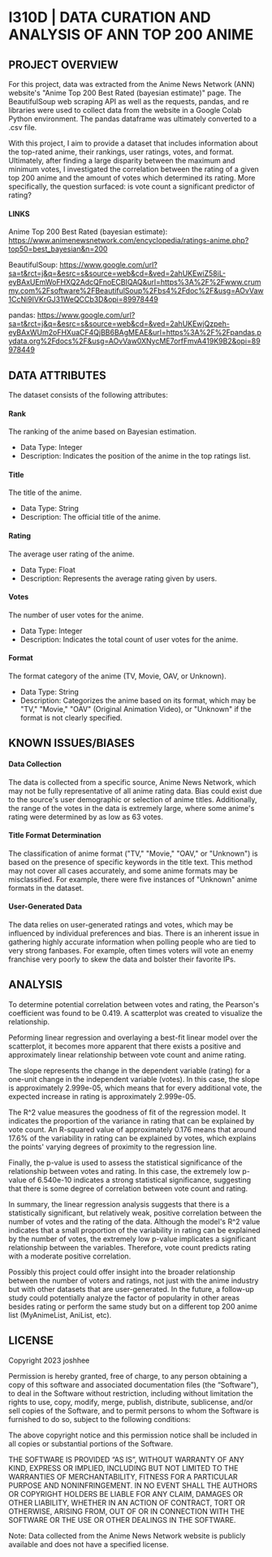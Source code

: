 # I310D | DATA CURATION AND ANALYSIS OF ANN TOP 200 ANIME

## PROJECT OVERVIEW
For this project, data was extracted from the Anime News Network (ANN) website's "Anime Top 200 Best Rated (bayesian estimate)" page. The BeautifulSoup web scraping API as well as the requests, pandas, and re libraries were used to collect data from the website in a Google Colab Python environment. The pandas dataframe was ultimately converted to a .csv file.

With this project, I aim to provide a dataset that includes information about the top-rated anime, their rankings, user ratings, votes, and format. Ultimately, after finding a large disparity between the maximum and minimum votes, I investigated the correlation between the rating of a given top 200 anime and the amount of votes which determined its rating. More specifically, the question surfaced: is vote count a significant predictor of rating?

#### LINKS
Anime Top 200 Best Rated (bayesian estimate): https://www.animenewsnetwork.com/encyclopedia/ratings-anime.php?top50=best_bayesian&n=200

BeautifulSoup: https://www.google.com/url?sa=t&rct=j&q=&esrc=s&source=web&cd=&ved=2ahUKEwiZ58iL-eyBAxUEmWoFHXQ2AdcQFnoECBIQAQ&url=https%3A%2F%2Fwww.crummy.com%2Fsoftware%2FBeautifulSoup%2Fbs4%2Fdoc%2F&usg=AOvVaw1CcNi9IVKrGJ31WeQCCb3D&opi=89978449

pandas: https://www.google.com/url?sa=t&rct=j&q=&esrc=s&source=web&cd=&ved=2ahUKEwjQzpeh-eyBAxWUm2oFHXuaCF4QjBB6BAgMEAE&url=https%3A%2F%2Fpandas.pydata.org%2Fdocs%2F&usg=AOvVaw0XNycME7orfFmvA419K9B2&opi=89978449

## DATA ATTRIBUTES

The dataset consists of the following attributes:

#### Rank
The ranking of the anime based on Bayesian estimation.
  - Data Type: Integer
  - Description: Indicates the position of the anime in the top ratings list.
    
#### Title
The title of the anime.
  - Data Type: String
  - Description: The official title of the anime.
    
#### Rating
The average user rating of the anime.
  - Data Type: Float
  - Description: Represents the average rating given by users.
    
#### Votes
The number of user votes for the anime.
  - Data Type: Integer
  - Description: Indicates the total count of user votes for the anime.
    
#### Format
The format category of the anime (TV, Movie, OAV, or Unknown).
  - Data Type: String
  - Description: Categorizes the anime based on its format, which may be "TV," "Movie," "OAV" (Original Animation Video), or "Unknown" if the format is not clearly specified.

## KNOWN ISSUES/BIASES

#### Data Collection
The data is collected from a specific source, Anime News Network, which may not be fully representative of all anime rating data. Bias could exist due to the source's user demographic or selection of anime titles. Additionally, the range of the votes in the data is extremely large, where some anime's rating were determined by as low as 63 votes.

#### Title Format Determination
The classification of anime format ("TV," "Movie," "OAV," or "Unknown") is based on the presence of specific keywords in the title text. This method may not cover all cases accurately, and some anime formats may be misclassified. For example, there were five instances of "Unknown" anime formats in the dataset.

#### User-Generated Data
The data relies on user-generated ratings and votes, which may be influenced by individual preferences and bias. There is an inherent issue in gathering highly accurate information when polling people who are tied to very strong fanbases. For example, often times voters will vote an enemy franchise very poorly to skew the data and bolster their favorite IPs.

## ANALYSIS

To determine potential correlation between votes and rating, the Pearson's coefficient was found to be 0.419. A scatterplot was created to visualize the relationship.

Peforming linear regression and overlaying a best-fit linear model over the scatterplot, it becomes more apparent that there exists a positive and approximately linear relationship between vote count and anime rating.

The slope represents the change in the dependent variable (rating) for a one-unit change in the independent variable (votes). In this case, the slope is approximately 2.999e-05, which means that for every additional vote, the expected increase in rating is approximately 2.999e-05.

The R^2 value measures the goodness of fit of the regression model. It indicates the proportion of the variance in rating that can be explained by vote count. An R-squared value of approximately 0.176 means that around 17.6% of the variability in rating can be explained by votes, which explains the points' varying degrees of proximity to the regression line.

Finally, the p-value is used to assess the statistical significance of the relationship between votes and rating. In this case, the extremely low p-value of 6.540e-10 indicates a strong statistical significance, suggesting that there is some degree of correlation between vote count and rating.

In summary, the linear regression analysis suggests that there is a statistically significant, but relatively weak, positive correlation between the number of votes and the rating of the data. Although the model's R^2 value indicates that a small proportion of the variability in rating can be explained by the number of votes, the extremely low p-value implicates a significant relationship between the variables. Therefore, vote count predicts rating with a moderate positive correlation.

Possibly this project could offer insight into the broader relationship between the number of voters and ratings, not just with the anime industry but with other datasets that are user-generated. In the future, a follow-up study could potentially analyze the factor of popularity in other areas besides rating or perform the same study but on a different top 200 anime list (MyAnimeList, AniList, etc). 

## LICENSE

Copyright 2023 joshhee

Permission is hereby granted, free of charge, to any person obtaining a copy of this software and associated documentation files (the “Software”), to deal in the Software without restriction, including without limitation the rights to use, copy, modify, merge, publish, distribute, sublicense, and/or sell copies of the Software, and to permit persons to whom the Software is furnished to do so, subject to the following conditions:

The above copyright notice and this permission notice shall be included in all copies or substantial portions of the Software.

THE SOFTWARE IS PROVIDED “AS IS”, WITHOUT WARRANTY OF ANY KIND, EXPRESS OR IMPLIED, INCLUDING BUT NOT LIMITED TO THE WARRANTIES OF MERCHANTABILITY, FITNESS FOR A PARTICULAR PURPOSE AND NONINFRINGEMENT. IN NO EVENT SHALL THE AUTHORS OR COPYRIGHT HOLDERS BE LIABLE FOR ANY CLAIM, DAMAGES OR OTHER LIABILITY, WHETHER IN AN ACTION OF CONTRACT, TORT OR OTHERWISE, ARISING FROM, OUT OF OR IN CONNECTION WITH THE SOFTWARE OR THE USE OR OTHER DEALINGS IN THE SOFTWARE.

Note: Data collected from the Anime News Network website is publicly available and does not have a specified license. 

